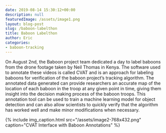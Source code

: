 ```yaml
---
date: 2019-08-14 15:30:12+00:00
description: null
featuredImage: /assets/image1.png
layout: blog-post
slug: /baboon-labelthon
title: Baboon Labelthon
author: Eric
categories:
- baboon-tracking
---
```


On August 2nd, the Baboon project team dedicated a day to label baboons from the drone footage taken by Neil Thomas in Kenya. The software used to annotate these videos is called CVAT and is an approach for labeling baboons for verification of the baboon project’s tracking algorithm. The annotated data generated can provide researchers an accurate map of the location of each baboon in the troop at any given point in time, giving them insight into the decision making process of the baboon troops. This annotation tool can be used to train a machine learning model for object detection and can also allow scientists to quickly verify that the algorithm has worked well and make minor modifications when necessary.

{% include 
    img_caption.html
    src="/assets/image2-768x432.png"
    caption="CVAT Interface with Baboon Annotations"
%}
